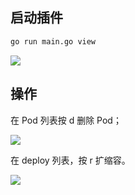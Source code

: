 ## 启动插件
```bash
go run main.go view
```

![](https://chengzw258.oss-cn-beijing.aliyuncs.com/Article/20221127230812.png)

## 操作
在 Pod 列表按 d 删除 Pod；

![](https://chengzw258.oss-cn-beijing.aliyuncs.com/Article/20221127230837.png)

在 deploy 列表，按 r 扩缩容。

![](https://chengzw258.oss-cn-beijing.aliyuncs.com/Article/20221127230917.png)